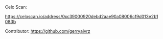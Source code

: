 
Celo Scan:

https://celoscan.io/address/0xc39000920debd2aae90a08006cf9d013e2b1083b

Contributor:
https://github.com/gerryalvrz
